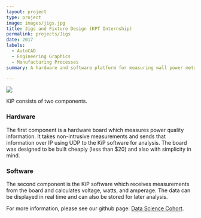 ```yaml
---
layout: project
type: project
image: images/jigs.jpg
title: Jigs and Fixture Design (KPT Internship)
permalink: projects/Jigs
date: 2017
labels:
  - AutoCAD
  - Engineering Graphics
  - Manufacturing Processes
summary: A hardware and software platform for measuring wall power metrics.

---
```


<img class="ui image" src="{{ site.baseurl }}/images/jigs.jpg">

KiP consists of two components.

### Hardware
The first component is a hardware board which measures power quality information. It takes non-intrusive measurements
and sends that information over IP using UDP to the KiP software for analysis. The board was designed to be built
cheaply (less than $20) and also with simplicity in mind.

### Software
The second component is the KiP software which receives measurements from the board and calculates voltage,
watts, and amperage. The data can be displayed in real time and can also be stored for later analysis.

For more information, please see our github page: <a href="https://github.com/ManthanND/Hamoye_Stage_D">
<i class="large github icon "></i>Data Science Cohort</a>.


